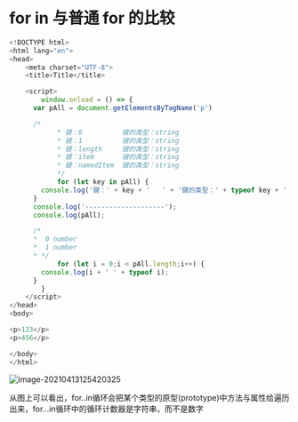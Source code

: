 # for in 与普通 for 的比较

```javascript
<!DOCTYPE html>
<html lang="en">
<head>
	<meta charset="UTF-8">
	<title>Title</title>

	<script>
		window.onload = () => {
      var pAll = document.getElementsByTagName('p')

      /*
			* 键：0          键的类型：string
			* 键：1          键的类型：string
			* 键：length     键的类型：string
			* 键：item       键的类型：string
			* 键：namedItem  键的类型：string
			*/
			for (let key in pAll) {
        console.log('键：' + key + '   ' + '键的类型：' + typeof key + '   ' + '值：' + key.value);
      }
      console.log('--------------------');
      console.log(pAll);

      /*
      *	 0 number
      *  1 number
      * */
			for (let i = 0;i < pAll.length;i++) {
        console.log(i + ' ' + typeof i);
      }
		}
	</script>
</head>
<body>

<p>123</p>
<p>456</p>

</body>
</html>

```

![image-20210413125420325](C:\Users\Administrator\AppData\Roaming\Typora\typora-user-images\image-20210413125420325.png)

从图上可以看出，for..in循环会把某个类型的原型(prototype)中方法与属性给遍历出来，for…in循环中的循环计数器是字符串，而不是数字